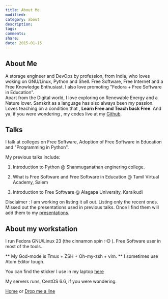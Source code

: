```yaml
---
title: About Me
modified:
category: about
description:
tags:
comments:
share:
date: 2015-01-15
---
```


## About Me
A storage engineer and DevOps by profession, from India, who loves woking on GNU/Linux, Python and Shell. Free Software, Free Internet and a Free Knowledge Enthusiast.
I also love promoting "Fedora + Free Software in Education".
<br />Apart from the Digital world, I love exploring on Renewable Energy and a Nature lover. Sanskrit as a language has also always been my passion.
<br /> Loves teaching on a condition that , **Learn Free and Teach back Free**.
And ya, if you were wondering , my codes live at my [Github](https://github.com/ramaseshan).

## Talks
I talk at colleges on Free Software, Adoption of Free Software in Education and "Programming in Python".

My previous talks include:

1. Introduction to Python @ Shanmuganathan enginering college.

2. What is Free Software and Free Software in Education @ Tamil Virtual Academy, Salem

3. Introduction to Free Software @ Alagapa University, Karaikudi

Disclaimer : I am working on listing it all out. Listing only the recent ones. Missed out the presentations used in previous talks. Once I find them will add them to my [presentations](http://voidspace.xyz/presentations360).

## About my workstation

I run Fedora GNU/Linux 23 (the cinnamon spin :-D ). Free Software user in most of the tools.  

** My God-mode is Tmux + ZSH + Oh-my-zsh + vim. **
I sometimes use Atom Editor tough.

You can find the sticker I use in my laptop [here](https://github.com/ramaseshan/sticker-project/blob/master/Final/Free_Software_Fedora.png)

My servers runs, CentOS 6.6, if you were wondering.

<a href="/"> Home</a> or <a href="mailto:null@voidspace.xyz">Drop me a line</a>
